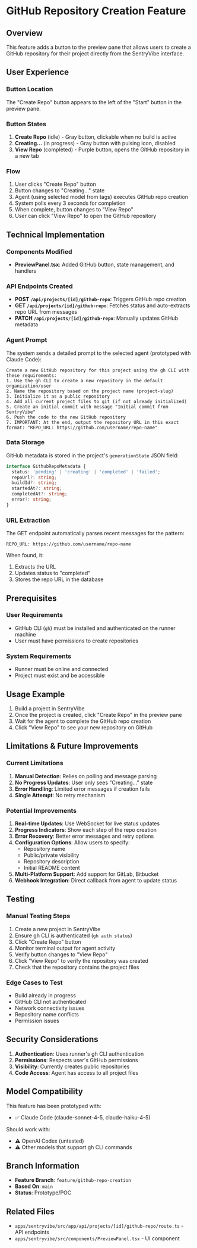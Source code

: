 # GitHub Repository Creation Feature

## Overview
This feature adds a button to the preview pane that allows users to create a GitHub repository for their project directly from the SentryVibe interface.

## User Experience

### Button Location
The "Create Repo" button appears to the left of the "Start" button in the preview pane.

### Button States
1. **Create Repo** (idle) - Gray button, clickable when no build is active
2. **Creating...** (in progress) - Gray button with pulsing icon, disabled
3. **View Repo** (completed) - Purple button, opens the GitHub repository in a new tab

### Flow
1. User clicks "Create Repo" button
2. Button changes to "Creating..." state
3. Agent (using selected model from tags) executes GitHub repo creation
4. System polls every 3 seconds for completion
5. When complete, button changes to "View Repo"
6. User can click "View Repo" to open the GitHub repository

## Technical Implementation

### Components Modified
- **PreviewPanel.tsx**: Added GitHub button, state management, and handlers

### API Endpoints Created
- **POST `/api/projects/[id]/github-repo`**: Triggers GitHub repo creation
- **GET `/api/projects/[id]/github-repo`**: Fetches status and auto-extracts repo URL from messages
- **PATCH `/api/projects/[id]/github-repo`**: Manually updates GitHub metadata

### Agent Prompt
The system sends a detailed prompt to the selected agent (prototyped with Claude Code):

```
Create a new GitHub repository for this project using the gh CLI with these requirements:
1. Use the gh CLI to create a new repository in the default organization/user
2. Name the repository based on the project name (project-slug)
3. Initialize it as a public repository
4. Add all current project files to git (if not already initialized)
5. Create an initial commit with message "Initial commit from SentryVibe"
6. Push the code to the new GitHub repository
7. IMPORTANT: At the end, output the repository URL in this exact format: "REPO_URL: https://github.com/username/repo-name"
```

### Data Storage
GitHub metadata is stored in the project's `generationState` JSON field:

```typescript
interface GithubRepoMetadata {
  status: 'pending' | 'creating' | 'completed' | 'failed';
  repoUrl?: string;
  buildId?: string;
  startedAt?: string;
  completedAt?: string;
  error?: string;
}
```

### URL Extraction
The GET endpoint automatically parses recent messages for the pattern:
```
REPO_URL: https://github.com/username/repo-name
```

When found, it:
1. Extracts the URL
2. Updates status to "completed"
3. Stores the repo URL in the database

## Prerequisites

### User Requirements
- GitHub CLI (`gh`) must be installed and authenticated on the runner machine
- User must have permissions to create repositories

### System Requirements
- Runner must be online and connected
- Project must exist and be accessible

## Usage Example

1. Build a project in SentryVibe
2. Once the project is created, click "Create Repo" in the preview pane
3. Wait for the agent to complete the GitHub repo creation
4. Click "View Repo" to see your new repository on GitHub

## Limitations & Future Improvements

### Current Limitations
1. **Manual Detection**: Relies on polling and message parsing
2. **No Progress Updates**: User only sees "Creating..." state
3. **Error Handling**: Limited error messages if creation fails
4. **Single Attempt**: No retry mechanism

### Potential Improvements
1. **Real-time Updates**: Use WebSocket for live status updates
2. **Progress Indicators**: Show each step of the repo creation
3. **Error Recovery**: Better error messages and retry options
4. **Configuration Options**: Allow users to specify:
   - Repository name
   - Public/private visibility
   - Repository description
   - Initial README content
5. **Multi-Platform Support**: Add support for GitLab, Bitbucket
6. **Webhook Integration**: Direct callback from agent to update status

## Testing

### Manual Testing Steps
1. Create a new project in SentryVibe
2. Ensure gh CLI is authenticated (`gh auth status`)
3. Click "Create Repo" button
4. Monitor terminal output for agent activity
5. Verify button changes to "View Repo"
6. Click "View Repo" to verify the repository was created
7. Check that the repository contains the project files

### Edge Cases to Test
- Build already in progress
- GitHub CLI not authenticated
- Network connectivity issues
- Repository name conflicts
- Permission issues

## Security Considerations

1. **Authentication**: Uses runner's gh CLI authentication
2. **Permissions**: Respects user's GitHub permissions
3. **Visibility**: Currently creates public repositories
4. **Code Access**: Agent has access to all project files

## Model Compatibility

This feature has been prototyped with:
- ✅ Claude Code (claude-sonnet-4-5, claude-haiku-4-5)

Should work with:
- ⚠️ OpenAI Codex (untested)
- ⚠️ Other models that support gh CLI commands

## Branch Information
- **Feature Branch**: `feature/github-repo-creation`
- **Based On**: `main`
- **Status**: Prototype/POC

## Related Files
- `apps/sentryvibe/src/app/api/projects/[id]/github-repo/route.ts` - API endpoints
- `apps/sentryvibe/src/components/PreviewPanel.tsx` - UI component

